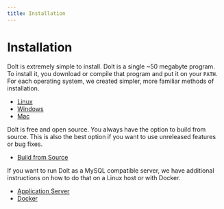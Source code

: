 ```yaml
---
title: Installation
---
```


# Installation

Dolt is extremely simple to install. Dolt is a single ~50 megabyte program. To install it, you download or compile that program and put it on your `PATH`. For each operating system, we created simpler, more familiar methods of installation.

- [Linux](./installation/linux.md)
- [Windows](./installation/windows.md)
- [Mac](./installation/mac.md)

Dolt is free and open source. You always have the option to build from source. This is also the best option if you want to use unreleased features or bug fixes.

- [Build from Source](./installation/source.md)

If you want to run Dolt as a MySQL compatible server, we have additional instructions on how to do that on a Linux host or with Docker.

- [Application Server](./installation/application-server.md)
- [Docker](./installation/docker.md)
